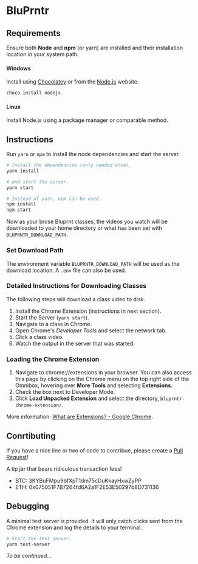 BluPrntr
========

Requirements
------------

Ensure both **Node** and **npm** (or yarn) are installed and their installation location in your system path.

#### Windows

Install using [Chocolatey](https://chocolatey.org/) or from the [Node.js](https://nodejs.org/en/) website.

```powershell
choco install nodejs
```

#### Linux

Install Node.js using a package manager or comparable method.

Instructions
------------

Run `yarn` or `npm` to install the node dependencies and start the server.

```bash
# Install the dependencies (only needed once),
yarn install

# and start the server.
yarn start

# Instead of yarn, npm can be used.
npm install
npm start
```

Now as your brose Bluprnt classes, the videos you watch will be downloaded to your home directory or what has been set with `BLUPRNTR_DOWNLOAD_PATH`.

### Set Download Path

The environment variable `BLUPRNTR_DOWNLOAD_PATH` will be used as the download location.
A `.env` file can also be used.

### Detailed Instructions for Downloading Classes

The following steps will download a class video to disk.

1. Install the Chrome Extension (instructions in next section).
2. Start the Server (`yarn start`).
3. Navigate to a class in Chrome.
4. Open Chrome's _Developer Tools_ and select the network tab.
5. Click a class video.
6. Watch the output in the server that was started.

### Loading the Chrome Extension

1. Navigate to chrome://extensions in your browser. You can also access this page by clicking on the Chrome menu on the top right side of the Omnibox, hovering over **More Tools** and selecting **Extensions**.
2. Check the box next to Developer Mode.
3. Click **Load Unpacked Extension** and select the directory, `bluprntr-chrome-extension/`.

More information: [What are Extensions? - Google Chrome](https://developer.chrome.com/extensions).

Conrtibuting
------------

If you have a nice line or two of code to contribue, please create a [Pull Request](https://help.github.com/en/github/collaborating-with-issues-and-pull-requests/about-pull-requests)!

A tip jar that bears ridiculous transaction fees!
- BTC: 3KYBuFMpu9bfXpT1dm75cDuKkayHxwZyPP
- ETH: 0x075051F7B7264fd6A2a1F2E53E50297b8D731136

Debugging
---------

A minimal test server is provided. It will only catch clicks sent from the Chrome extension and log the details to your terminal.

```bash
# Start the test server.
yarn test-server
```

_To be continued..._